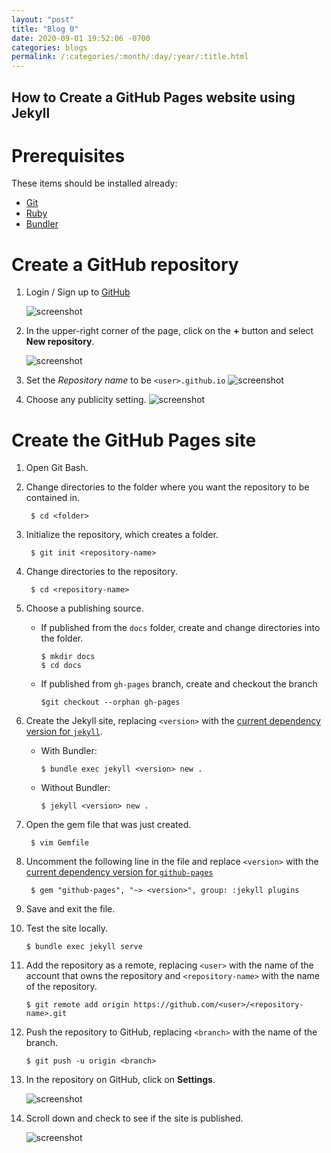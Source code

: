 ```yaml
---
layout: "post"
title: "Blog 0"
date: 2020-09-01 19:52:06 -0700
categories: blogs
permalink: /:categories/:month/:day/:year/:title.html
---
```

## How to Create a GitHub Pages website using Jekyll

# Prerequisites
These items should be installed already:
* [Git](https://git-scm.com/downloads)
* [Ruby](https://www.ruby-lang.org/en/downloads/)
* [Bundler](https://bundler.io/)

# Create a GitHub repository
1. Login / Sign up to [GitHub](https://github.com/)

    ![screenshot](https://i.gyazo.com/76d9eae11592da8a1c30d383c5d3b1c4.png)

2. In the upper-right corner of the page, click on the **+** button and select **New repository**.

    ![screenshot](https://i.gyazo.com/398237519baa5e5f1eebbd72841e7bb7.png)

3. Set the *Repository name* to be `<user>.github.io`
    ![screenshot](https://i.gyazo.com/b78d3e8dcf9a5e6da98600ab061c1fe8.png)

4. Choose any publicity setting.
    ![screenshot](https://i.gyazo.com/729f2a57eb91e6d121c4cfe85d2ab3e1.png)

# Create the GitHub Pages site
1. Open Git Bash.

2. Change directories to the folder where you want the repository to be contained in.

        $ cd <folder>

3. Initialize the repository, which creates a folder.

        $ git init <repository-name>

4. Change directories to the repository.

        $ cd <repository-name>

5. Choose a publishing source.
    * If published from the `docs` folder, create and change directories into the folder.

        ``` 
        $ mkdir docs
        $ cd docs
        ```

    * If published from `gh-pages` branch, create and checkout the branch

        ``` 
        $git checkout --orphan gh-pages
        ```

6. Create the Jekyll site, replacing `<version>` with the [current dependency version for `jekyll`](https://pages.github.com/versions/).
    * With Bundler:
        ``` 
        $ bundle exec jekyll <version> new .
        ```

    * Without Bundler:
        ``` 
        $ jekyll <version> new .
        ```

7. Open the gem file that was just created.

        $ vim Gemfile

8. Uncomment the following line in the file and replace `<version>` with the [current dependency version for `github-pages`](https://pages.github.com/versions/)

        $ gem "github-pages", "~> <version>", group: :jekyll plugins

9. Save and exit the file.

10. Test the site locally.

        $ bundle exec jekyll serve

11. Add the repository as a remote, replacing `<user>` with the name of the account that owns the repository and `<repository-name>` with the name of the repository.

        $ git remote add origin https://github.com/<user>/<repository-name>.git

12. Push the repository to GitHub, replacing `<branch>` with the name of the branch.

        $ git push -u origin <branch>

13. In the repository on GitHub, click on **Settings**.

    ![screenshot](https://i.gyazo.com/0603481ae7601773a2a1e8992a7a260a.png)

14. Scroll down and check to see if the site is published.

    ![screenshot](https://i.gyazo.com/5b7357198047d5d8d55138e642e94f4b.png)
